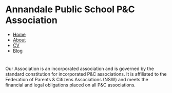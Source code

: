 # Annandale Public School P&C Association
<!DOCTYPE html>
<html>
	<head>
		<title>APS P&C</title>
	</head>
	<body>
		<nav>
    		<ul>
        		<li><a href="/">Home</a></li>
	        	<li><a href="/about">About</a></li>
        		<li><a href="/cv">CV</a></li>
        		<li><a href="/blog">Blog</a></li>
    		</ul>
		</nav>
		<div class="container">
    		<div class="blurb">
        		<h1></h1>
				<p>Our Association is an incorporated association and is governed by the standard constitution for incorporated P&C associations. It is affiliated to the Federation of Parents & Citizens Associations (NSW) and meets the financial and legal obligations placed on all P&C associations.</p>
    		</div><!-- /.blurb -->
		</div><!-- /.container -->
		<footer>
    		<ul>
		</ul>
		</footer>
	</body>
</html>
